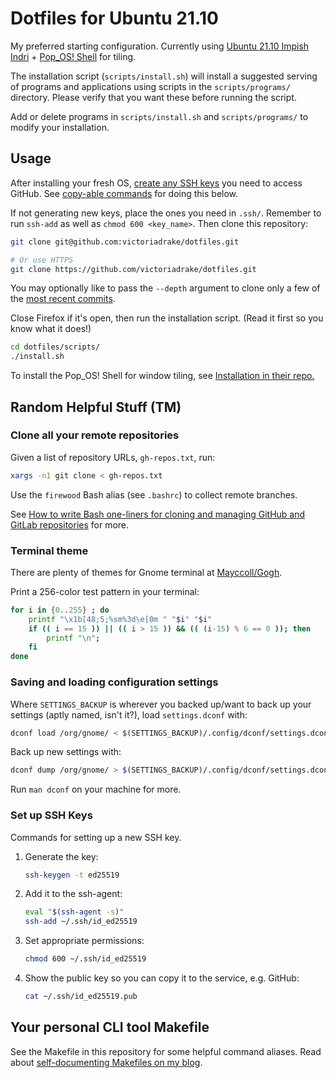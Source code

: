 # Dotfiles for Ubuntu 21.10

My preferred starting configuration. Currently using [Ubuntu 21.10 Impish Indri](https://ubuntu.com/download/desktop) + [Pop_OS! Shell](https://github.com/pop-os/shell) for tiling.

The installation script (`scripts/install.sh`) will install a suggested serving of programs and applications using scripts in the `scripts/programs/` directory. Please verify that you want these before running the script.

Add or delete programs in `scripts/install.sh` and `scripts/programs/` to modify your installation.

## Usage

After installing your fresh OS, [create any SSH keys](https://docs.github.com/articles/generating-an-ssh-key/) you need to access GitHub. See [copy-able commands](#set-up-ssh-keys) for doing this below.

If not generating new keys, place the ones you need in `.ssh/`. Remember to run `ssh-add` as well as `chmod 600 <key_name>`. Then clone this repository:

```sh
git clone git@github.com:victoriadrake/dotfiles.git

# Or use HTTPS
git clone https://github.com/victoriadrake/dotfiles.git
```

You may optionally like to pass the `--depth` argument to clone only a few of the [most recent commits](https://github.com/victoriadrake/dotfiles/commits/master).

Close Firefox if it's open, then run the installation script. (Read it first so you know what it does!)

```sh
cd dotfiles/scripts/
./install.sh
```

To install the Pop_OS! Shell for window tiling, see [Installation in their repo.](https://github.com/pop-os/shell#installation)

## Random Helpful Stuff (TM)

### Clone all your remote repositories

Given a list of repository URLs, `gh-repos.txt`, run:

```sh
xargs -n1 git clone < gh-repos.txt
```

Use the `firewood` Bash alias (see `.bashrc`) to collect remote branches.

See [How to write Bash one-liners for cloning and managing GitHub and GitLab repositories](https://victoria.dev/blog/how-to-write-bash-one-liners-for-cloning-and-managing-github-and-gitlab-repositories/) for more.

### Terminal theme

There are plenty of themes for Gnome terminal at [Mayccoll/Gogh](https://github.com/Mayccoll/Gogh).

Print a 256-color test pattern in your terminal:

```sh
for i in {0..255} ; do 
    printf "\x1b[48;5;%sm%3d\e[0m " "$i" "$i"
    if (( i == 15 )) || (( i > 15 )) && (( (i-15) % 6 == 0 )); then
        printf "\n";
    fi
done
```

### Saving and loading configuration settings

Where `SETTINGS_BACKUP` is wherever you backed up/want to back up your settings (aptly named, isn't it?), load `settings.dconf` with:

```sh
dconf load /org/gnome/ < $(SETTINGS_BACKUP)/.config/dconf/settings.dconf
```

Back up new settings with:

```sh
dconf dump /org/gnome/ > $(SETTINGS_BACKUP)/.config/dconf/settings.dconf
```

Run `man dconf` on your machine for more.

### Set up SSH Keys

Commands for setting up a new SSH key.

1. Generate the key:

    ```sh
    ssh-keygen -t ed25519
    ```

2. Add it to the ssh-agent:

    ```sh
    eval "$(ssh-agent -s)"
    ssh-add ~/.ssh/id_ed25519
    ```

3. Set appropriate permissions:

    ```sh
    chmod 600 ~/.ssh/id_ed25519
    ```

4. Show the public key so you can copy it to the service, e.g. GitHub:

    ```sh
    cat ~/.ssh/id_ed25519.pub
    ```

## Your personal CLI tool Makefile

See the Makefile in this repository for some helpful command aliases. Read about [self-documenting Makefiles on my blog](https://victoria.dev/blog/how-to-create-a-self-documenting-makefile/).
